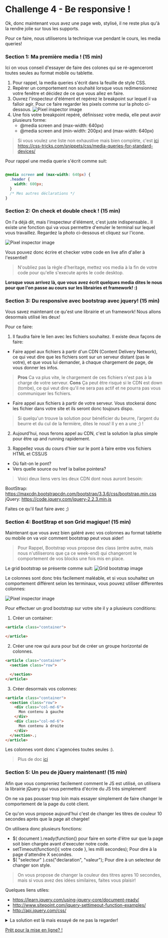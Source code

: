 Challenge 4 - Be responsive !
================

Ok, donc maintenant vous avez une page web, stylisé, il ne reste plus qu'à la rendre jolie sur tous les supports.

Pour ce faire, nous utiliserons la technique vue pendant le cours, les media queries!

### Section 1: Ma première media ! (15 min)

Ici on vous conseil d'essayer de faire des colones qui se ré-agenceront toutes seules au format mobile ou tablette.

1. Pour rappel, la media queries s'écrit dans la feuille de style CSS.
2. Repérer un comportement non souhaité lorsque vous redimensionnez votre fenêtre et décidez de ce que vous allez en faire.
3. Ouvrez l'inspecteur d'élément et repérez le breakpoint sur lequel il va falloir agir.
   Pour ce faire regarder les pixels comme sur la photo ci-dessous.
![Pixel inspector image](https://raw.githubusercontent.com/Coding-Days/coding-days/master/assets/images/Challenge%204/pixel-inspecteur.jpg)
4. Une fois votre breakpoint repéré, définissez votre media, elle peut avoir plusieurs forme:
    - @media screen and (max-width: 640px)
    - @media screen and (min-width: 200px) and (max-width: 640px)

>Si vous voulez une liste non exhaustive mais bien complète, c'est [ici](https://github.com/makersacademy/taster2.0/blob/master/challenge_4.md "Challenge 4") https://css-tricks.com/snippets/css/media-queries-for-standard-devices/

Pour rappel une media querie s'écrit comme suit:

```css

@media screen and (max-width: 640px) {
  .header {
    width: 600px;
  }
  /* Mes autres déclarations */
}

```
### Section 2: On check et double check ! (15 min)

On l'a déjà dit, mais l'inspecteur d'élément, c'est juste indispensable.. Il existe une fonction qui va vous permettre d'emuler le terminal sur lequel vous travaillez.
Regardez la photo ci-dessous et cliquez sur l'icone.

![Pixel inspector image](https://raw.githubusercontent.com/Coding-Days/coding-days/master/assets/images/Challenge%204/device-emulator.jpg)

Vous pouvez donc écrire et checker votre code en live afin d'aller à l'essentiel!

> N'oubliez pas la règle d'heritage, mettez vos media à la fin de votre code pour qu'elle s'execute après le code desktop.

**Lorsque vous arrivez là, que vous avez écrit quelques media dites le nous pour que l'on passe au cours sur les librairies et framework! :)**

### Section 3: Du responsive avec bootstrap avec jquery! (15 min)

Vous savez maintenant ce qu'est une librairie et un framework! Nous allons desormais utilisé les deux!

Pour ce faire:

1. Il faudra faire le lien avec les fichiers souhaitez. Il existe deux façons de faire:
  - Faire appel aux fichiers à partir d'un CDN (Content Delivery Network), ce qui veut dire que les fichiers sont sur un serveur distant (pas le votre), et que vous lui demander, à chaque chargement de page, de vous donner les infos.

>**Pros** Ca va plus vite, le chargement de ces fichiers n'est pas à la charge de votre serveur.
**Cons** Ça peut être risqué si le CDN est down (tombe), ce qui veut dire qu'il ne sera pas actif et ne pourra pas vous communiquer les fichiers.

  - Faire appel aux fichiers à partir de votre serveur. Vous stockerai donc les fichier dans votre site et ils seront donc toujours dispo.

> Si quelqu'un trouve la solution pour bénéficier du beurre, l’argent du beurre et du cul de la fermière, dites le nous! Il y en a une ;) !

2. Aujourd'hui, nous ferons appel au CDN, c'est la solution la plus simple pour être up and running rapidement.

3. Rappellez vous du cours d'hier sur le pont à faire entre vos fichiers HTML et CSS/JS
  - Où fait-on le pont?
  - Vers quelle source ou href la balise pointera?

> Voici deux liens vers les deux CDN dont nous auront besoin:

BootStrap: https://maxcdn.bootstrapcdn.com/bootstrap/3.3.6/css/bootstrap.min.css
jQuery: https://code.jquery.com/jquery-2.2.3.min.js

Faites ce qu'il faut faire avec ;)

### Section 4: BootStrap et son Grid magique! (15 min)

Maintenant que vous avez bien galéré avec vos colonnes au format tablette ou mobile on va voir comment bootstrap peut vous aider!

>Pour Rappel, Bootstrap vous propose des class (entre autre, mais nous n'utiliserons que ça ce week-end) qui changeront le comportement de vos blocks une fois mis en place.

Le grid bootstrap se présente comme suit:
![Grid bootstrap image](https://bootstrapbay.com/blog/wp-content/uploads/2014/09/bootstrap-grid-system.jpg)

Le colonnes sont donc très facilement maléable, et si vous souhaitez un comportement différent selon les terminaux, vous pouvez utiliser differentes colonnes:

![Pixel inspector image](https://raw.githubusercontent.com/Coding-Days/coding-days/master/assets/images/Challenge%204/colonnes-bootstrap.png)


Pour effectuer un grod bootstrap sur votre site il y a plusieurs conditions:
1. Créer un container:
```html
<article class="container">

</article>
```
2. Créer une row qui aura pour but de créer un groupe horizontal de colonnes.
```html
<article class="container">
  <section class="row">

  </section>
</article>
```
3. Créer desormais vos colonnes:
```html
<article class="container">
  <section class="row">
    <div class="col-md-6">
      Mon contenu à gauche
    </div>
    <div class="col-md-6">
      Mon contenu à droite
    </div>
  </section>.;
</article>
```

Les colonnes vont donc s'agencées toutes seules :).


>Plus de doc [ici](https://getbootstrap.com/css/#grid "bootstrap")

### Section 5: Un peu de jQuery maintenant! (15 min)

Afin que vous compreniez facilement comment le JS est utilisé, on utilisera la librairie jQuery qui vous permettra d'écrire du JS très simplement!

On ne va pas pousser trop loin mais essayer simplement de faire changer le comportement de la page du coté client.

Ce qu'on vous propose aujourd'hui c'est de changer les titres de couleur 10 secondes après que la page ait chargée!

On utilisera donc plusieurs fonctions:
- $( document ).ready(function() pour faire en sorte d'être sur que la page soit bien chargée avant d'executer notre code.
- setTimeout(function(){ votre code }, les milli secondes); Pour dire à la page d'attendre X secondes.
- $( "selecteur" ).css("declaration", "valeur"); Pour dire à un selecteur de changer son style.

> On vous propose de changer la couleur des titres apres 10 secondes, mais si vous avez des idées similaires, faites vous plaisir!

Quelques liens utiles:
- https://learn.jquery.com/using-jquery-core/document-ready/
- http://www.sitepoint.com/jquery-settimeout-function-examples/
- http://api.jquery.com/css/

<details>
  <summary>La solution est là mais essayé de ne pas la regarder!</summary>
  <details>
    <summary>Je suis un tricheur et je l'assume... </summary>




```js
       jQuery( document ).ready(function() {
         setTimeout(function(){
           jQuery("h1, h2, h3, h4, h5, h6").css("color", "red");
           alert("Yataaa!!!");
           console.log("Yataaa!!!");
         }, 10000);
       });
```


  </details>
</details>






[Prêt pour la mise en ligne?  !](https://github.com/makersacademy/taster2.0/blob/master/challenge_5.md "Challenge 5")
